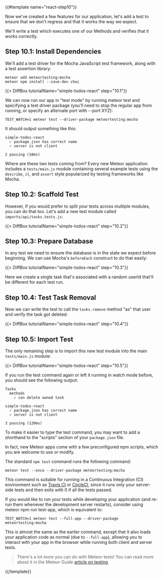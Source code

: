 {{#template name="react-step10"}}

Now we've created a few features for our application, let's add a test to ensure that we don't regress and that it works the way we expect.

We'll write a test which executes one of our Methods and verifies that it works correctly.

## Step 10.1: Install Dependencies

We'll add a test driver for the Mocha JavaScript test framework, along with a test assertion library:

```shell script
meteor add meteortesting:mocha
meteor npm install --save-dev chai
```

{{> DiffBox tutorialName="simple-todos-react" step="10.1"}}

We can now run our app in "test mode" by running meteor test and specifying a test driver package (you'll need to stop the regular app from running, or specify an alternate port with --port XYZ):

```shell script
TEST_WATCH=1 meteor test --driver-package meteortesting:mocha
```

It should output something like this:

```text
simple-todos-react
  ✓ package.json has correct name
  ✓ server is not client

2 passing (10ms)
```

Where are these two tests coming from? Every new Meteor application includes a `tests/main.js` module containing several example tests using the `describe`, `it`, and `assert` style popularized by testing frameworks like Mocha.

## Step 10.2: Scaffold Test

However, if you would prefer to split your tests across multiple modules, you can do that too. Let's add a new test module called `imports/api/tasks.tests.js`:

{{> DiffBox tutorialName="simple-todos-react" step="10.2"}}

## Step 10.3: Prepare Database

In any test we need to ensure the database is in the state we expect before beginning. We can use Mocha's `beforeEach` construct to do that easily:

{{> DiffBox tutorialName="simple-todos-react" step="10.3"}}

Here we create a single task that's associated with a random userId that'll be different for each test run.

## Step 10.4: Test Task Removal

Now we can write the test to call the `tasks.remove` method "as" that user and verify the task got deleted:

{{> DiffBox tutorialName="simple-todos-react" step="10.4"}}

## Step 10.5: Import Test

The only remaining step is to import this new test module into the main `tests/main.js` module:

{{> DiffBox tutorialName="simple-todos-react" step="10.5"}}

If you run the test command again or left it running in watch mode before, you should see the following output:

```text
Tasks
  methods
    ✓ can delete owned task

simple-todos-react
  ✓ package.json has correct name
  ✓ server is not client

3 passing (120ms)
```

To make it easier to type the test command, you may want to add a shorthand to the "scripts" section of your `package.json` file.

In fact, new Meteor apps come with a few preconfigured npm scripts, which you are welcome to use or modify.

The standard `npm test` command runs the following command:

```shell script
meteor test --once --driver-package meteortesting:mocha
```

This command is suitable for running in a Continuous Integration (CI) environment such as [Travis CI](https://travis-ci.org/) or [CircleCI](https://circleci.com/), since it runs only your server-side tests and then exits with 0 if all the tests passed.

If you would like to run your tests while developing your application (and re-run them whenever the development server restarts), consider using meteor npm run test-app, which is equivalent to:

```shell script
TEST_WATCH=1 meteor test --full-app --driver-package meteortesting:mocha
```

This is almost the same as the earlier command, except that it also loads your application code as normal (due to `--full-app`), allowing you to interact with your app in the browser while running both client and server tests.

> There's a lot more you can do with Meteor tests! You can read more about it in the Meteor Guide [article on testing](https://guide.meteor.com/testing.html).

{{/template}}

